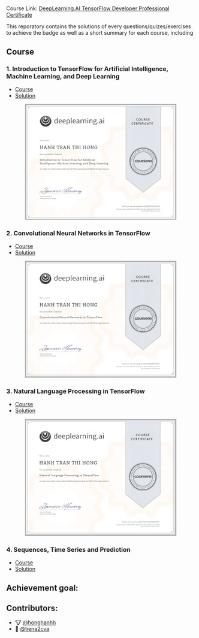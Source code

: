# 

Course Link: [DeepLearning.AI TensorFlow Developer Professional Certificate](https://www.coursera.org/professional-certificates/tensorflow-in-practice)



This reporatory contains the solutions of every questions/quizes/exercises to achieve the badge as well as a short summary for each course, including

## Course

### 1. Introduction to TensorFlow for Artificial Intelligence, Machine Learning, and Deep Learning

- [Course](https://www.coursera.org/learn/introduction-tensorflow)
- [Solution](./Course%201:%20Introduction%20to%20Tensorflow/README.md)

<p align="center">
    <img src="./Badges/Intro-to-TF.png" width="80%" height="50%" title="Badge 1" >
</p>

### 2. Convolutional Neural Networks in TensorFlow

- [Course](https://www.coursera.org/learn/convolutional-neural-networks-tensorflow)
- [Solution](./Course%202:%20Convolutional%20Neural%20Networks%20in%20Tensorflow/README.md)


<p align="center">
    <img src="./Badges/CNN-in-TF.png" width="80%" height="50%" title="Badge 2" >
</p>

### 3. Natural Language Processing in TensorFlow

- [Course](https://www.coursera.org/learn/natural-language-processing-tensorflow)
- [Solution](./Course%203:%20Natural%20Language%20Processing%20in%20Tensorflow/README.md)

<p align="center">
    <img src="./Badges/NLP-in-TF.png" width="80%" height="50%" title="Badge 3" >
</p>

### 4. Sequences, Time Series and Prediction

- [Course](https://www.coursera.org/learn/tensorflow-sequences-time-series-and-prediction)
- [Solution](./Course%204:%20Sequences%2C%20Time%20Series%2C%20and%20Prediction/README.md)

## Achievement goal:

## Contributors:

- 🐮 [@honghanhh](https://github.com/honghanhh)
- 🐔 [@tiena2cva](https://github.com/tiena2cva)
